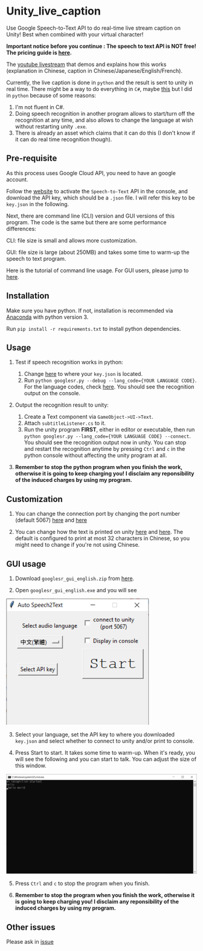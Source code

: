 # Unity_live_caption
Use Google Speech-to-Text API to do real-time live stream caption on Unity! Best when combined with your virtual character!

**Important notice before you continue : The speech to text API is NOT free! The pricing guide is [here](https://cloud.google.com/speech-to-text/pricing).**

The [youtube livestream](https://www.youtube.com/watch?v=AZsUm_cuj9U) that demos and explains how this works (explanation in Chinese, caption in Chinese/Japanese/English/French).

Currently, the live caption is done in `python` and the result is sent to unity in real time. There might be a way to do everything in `C#`, maybe [this](https://github.com/GoogleCloudPlatform/dotnet-docs-samples/tree/master/speech/api) but I did in `python` because of some reasons:
1.  I'm not fluent in C#.
2.  Doing speech recognition in another program allows to start/turn off the recognition at any time, and also allows to change the language at wish without restarting unity `.exe`.
3.  There is already an asset which claims that it can do this (I don't know if it can do real time recognition though).

## Pre-requisite

As this process uses Google Cloud API, you need to have an google account.

Follow the [website](https://cloud.google.com/speech-to-text/) to activate the `Speech-to-Text` API in the console, and download the API key, which should be a `.json` file. I will refer this key to be `key.json` in the following.

Next, there are command line (CLI) version and GUI versions of this program. The code is the same but there are some performance differences:

CLI: file size is small and allows more customization.

GUI: file size is large (about 250MB) and takes some time to warm-up the speech to text program.

Here is the tutorial of command line usage. For GUI users, please jump to [here](#GUI-usage).

## Installation

Make sure you have python. If not, installation is recommended via [Anaconda](https://www.anaconda.com/distribution/) with python version 3.

Run `pip install -r requirements.txt` to install python dependencies.

## Usage

1.  Test if speech recognition works in python:
    1. Change [here](https://github.com/kwea123/Unity_live_caption/blob/master/googlesr.py#L9) to where your `key.json` is located.
    2. Run `python googlesr.py --debug --lang_code={YOUR LANGUAGE CODE}`. For the language codes, check [here](https://cloud.google.com/speech-to-text/docs/languages). You should see the recognition output on the console.

2.  Output the recognition result to unity:
    1.  Create a Text component via `GameObject->UI->Text`.
    2.  Attach `subtitleListener.cs` to it.
    3.  Run the unity program **FIRST**, either in editor or executable, then run `python googlesr.py --lang_code={YOUR LANGUAGE CODE} --connect`. You should see the recognition output now in unity. You can stop and restart the recognition anytime by pressing `Ctrl` and `c` in the python console without affecting the unity program at all.
    
3.  **Remember to stop the python program when you finish the work, otherwise it is going to keep charging you! I disclaim any reponsibility of the induced charges by using my program.**
    
## Customization

1.  You can change the connection port by changing the port number (default 5067) [here](https://github.com/kwea123/Unity_live_caption/blob/master/googlesr.py#L127) and [here](https://github.com/kwea123/Unity_live_caption/blob/master/subtitleListener.cs#L18)

2.  You can change how the text is printed on unity [here](https://github.com/kwea123/Unity_live_caption/blob/master/subtitleListener.cs#L73-L79) and [here](https://github.com/kwea123/Unity_live_caption/blob/master/subtitleListener.cs#L36-L39). The default is configured to print at most 32 characters in Chinese, so you might need to change if you're not using Chinese.

## GUI usage

1.  Download `googlesr_gui_english.zip` from [here](https://github.com/kwea123/Unity_live_caption/releases/tag/v1.0).

2.  Open `googlesr_gui_english.exe` and you will see

![alt](images/1.png)

3.  Select your language, set the API key to where you downloaded `key.json` and select whether to connect to unity and/or print to console.

4.  Press Start to start. It takes some time to warm-up. When it's ready, you will see the following and you can start to talk. You can adjust the size of this window.

![alt](images/2.png)

5.  Press `Ctrl` and `c` to stop the program when you finish.

6.  **Remember to stop the program when you finish the work, otherwise it is going to keep charging you! I disclaim any reponsibility of the induced charges by using my program.**

## Other issues
Please ask in [issue](https://github.com/kwea123/Unity_live_caption/issues)


